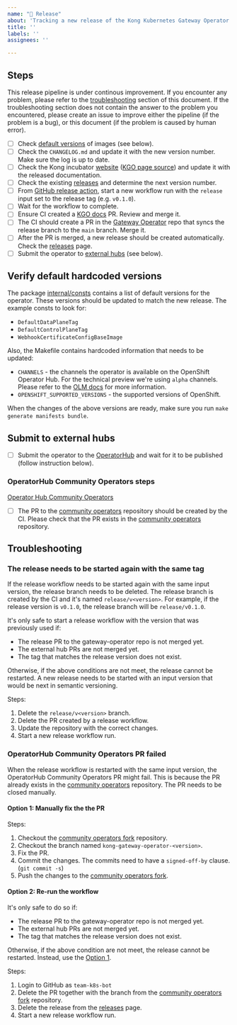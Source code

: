 ```yaml
---
name: "🚀 Release"
about: 'Tracking a new release of the Kong Kubernetes Gateway Operator'
title: ''
labels: ''
assignees: ''

---
```


## Steps

This release pipeline is under continous improvement. If you encounter any problem, please refer to the [troubleshooting](#troubleshooting) section of this document. If the troubleshooting section does not contain the answer to the problem you encountered, please create an issue to improve either the pipeline (if the problem is a bug), or this document (if the problem is caused by human error).

- [ ] Check [default versions](#verify-default-hardcoded-versions) of images (see below).
- [ ] Check the `CHANGELOG.md` and update it with the new version number. Make sure the log is up to date.
- [ ] Check the Kong incubator [website][kongincubator] ([KGO page source][kongincubator-kgo-project]) and update it with the released documentation.
- [ ] Check the existing [releases][releases] and determine the next version number.
- [ ] From [GitHub release action][release-action], start a new workflow run with the `release` input set to the release tag (e.g. `v0.1.0`).
- [ ] Wait for the workflow to complete.
- [ ] Ensure CI created a [KGO docs][kgo-docs-prs] PR. Review and merge it. 
- [ ] The CI should create a PR in the [Gateway Operator][kgo-prs] repo that syncs the release branch to the `main` branch. Merge it.
- [ ] After the PR is merged, a new release should be created automatically. Check the [releases][releases] page.
- [ ] Submit the operator to [external hubs](#submit-to-external-hubs) (see below).

## Verify default hardcoded versions

The package [internal/consts][consts-pkg] contains a list of default versions for the operator. These versions should be updated to match the new release. The example consts to look for:

- `DefaultDataPlaneTag`
- `DefaultControlPlaneTag`
- `WebhookCertificateConfigBaseImage`

Also, the Makefile contains hardcoded information that needs to be updated:

- `CHANNELS` - the channels the operator is available on the OpenShift Operator Hub. For the technical preview we're using `alpha` channels. Please refer to the [OLM docs][olm-channels] for more information.
- `OPENSHIFT_SUPPORTED_VERSIONS` - the supported versions of OpenShift.

When the changes of the above versions are ready, make sure you run `make generate manifests bundle`.

## Submit to external hubs

- [ ] Submit the operator to the [OperatorHub](#operatorhub-community-operators-steps) and wait for it to be published (follow instruction below).

### OperatorHub Community Operators steps

[Operator Hub Community Operators][operator-hub-community]

- [ ] The PR to the [community operators][operator-hub-community] repository should be created by the CI. Please check that the PR exists in the [community operators][operator-hub-community] repository.

## Troubleshooting

### The release needs to be started again with the same tag

If the release workflow needs to be started again with the same input version, the release branch needs to be deleted. The release branch is created by the CI and it's named `release/v<version>`. For example, if the release version is `v0.1.0`, the release branch will be `release/v0.1.0`.

It's only safe to start a release workflow with the version that was previously used if:

- The release PR to the gateway-operator repo is not merged yet.
- The external hub PRs are not merged yet.
- The tag that matches the release version does not exist.

Otherwise, if the above conditions are not meet, the release cannot be restarted. A new release needs to be started with an input version that would be next in semantic versioning.

Steps:

1. Delete the `release/v<version>` branch.
2. Delete the PR created by a release workflow.
3. Update the repository with the correct changes.
4. Start a new release workflow run.

### OperatorHub Community Operators PR failed

When the release workflow is restarted with the same input version, the OperatorHub Community Operators PR might fail. This is because the PR already exists in the [community operators][operator-hub-community] repository. The PR needs to be closed manually.

#### Option 1: Manually fix the the PR

Steps:

1. Checkout the [community operators fork][community-operators-fork] repository.
2. Checkout the branch named `kong-gateway-operator-<version>`.
3. Fix the PR.
4. Commit the changes. The commits need to have a `signed-off-by` clause. (`git commit -s`)
5. Push the changes to the [community operators fork][community-operators-fork].

#### Option 2: Re-run the workflow

It's only safe to do so if:

- The release PR to the gateway-operator repo is not merged yet.
- The external hub PRs are not merged yet.
- The tag that matches the release version does not exist.

Otherwise, if the above condition are not meet, the release cannot be restarted. Instead, use the [Option 1](#option-1-manually-fix-the-the-pr).

Steps:

1. Login to GitHub as `team-k8s-bot`
2. Delete the PR together with the branch from the [community operators fork][community-operators-fork] repository.
3. Delete the release from the [releases][releases] page.
4. Start a new release workflow run.

[releases]: https://github.com/Kong/gateway-operator/releases
[release-action]: https://github.com/Kong/gateway-operator/actions/workflows/release.yaml
[community-operators-fork]: https://github.com/kong/k8s-operatorhub-community-operators
[consts-pkg]: https://github.com/Kong/gateway-operator/blob/main/internal/consts/consts.go
[olm-channels]: https://olm.operatorframework.io/docs/best-practices/channel-naming/
[operator-hub-community]: https://github.com/k8s-operatorhub/community-operators
[kongincubator]: https://incubator.konghq.com/p/gateway-operator
[kongincubator-kgo-project]: https://github.com/Kong/kong-incubator/blob/main/src/_projects/gateway-operator.md
[kgo-docs-prs]: https://github.com/Kong/gateway-operator-docs/pulls
[kgo-prs]: https://github.com/Kong/gateway-operator/pulls
